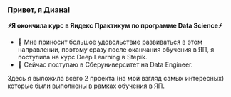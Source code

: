 ### Привет, я Диана! 

**⚡Я окончила курс в Яндекс Практикум по программе Data Science⚡** 

- 🔭 Мне приносит большое удовольствие развиваться в этом направлении, поэтому сразу после оканчания обучения в ЯП, я поступила на курс Deep Learning в Stepik.
- 🌱 Сейчас поступаю в Сберуниверситет на Data Engineer.

Здесь я выложила всего 2 проекта (на мой взгляд самых интересных) которые были выполнены в рамках обучения в ЯП.
